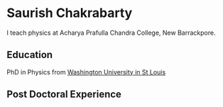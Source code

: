 # Saurish Chakrabarty
I teach physics at Acharya Prafulla Chandra College, New Barrackpore.

## Education
PhD in Physics from [Washington University in St Louis](https://physics.wustl.edu/)

## Post Doctoral Experience
